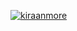 [![kiraanmore](https://circleci.com/github/kiraanmore/eks-microservice.svg?style=svg)](https://app.circleci.com/pipelines/github/kiraanmore/eks-microservice)


